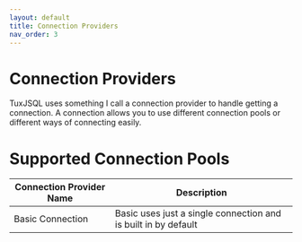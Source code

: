 ```yaml
---
layout: default
title: Connection Providers
nav_order: 3
---
```

# Connection Providers
TuxJSQL uses something I call a connection provider to handle getting a connection.
A connection allows you to use different connection pools or different ways of connecting easily.

# Supported Connection Pools

|Connection Provider Name| Description | 
|--|--|
| Basic Connection | Basic uses just a single connection and is built in by default |  

